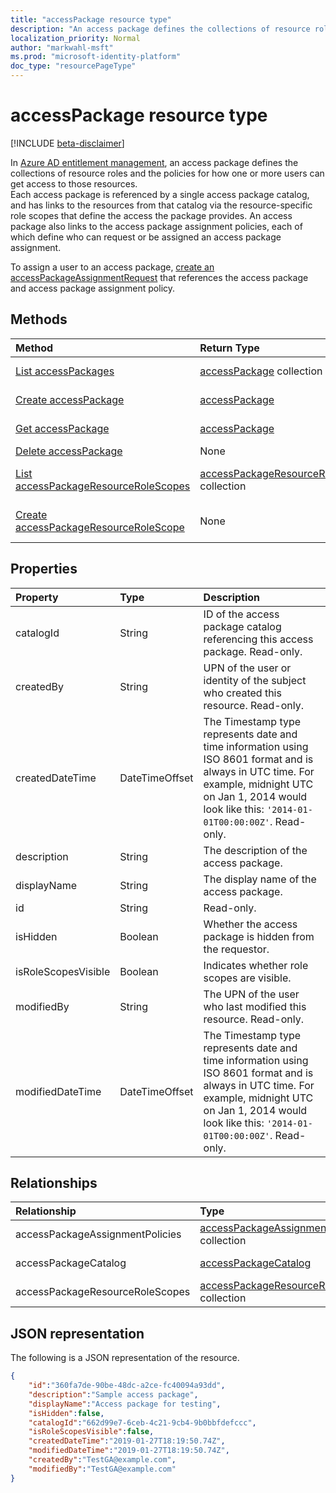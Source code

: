 ```yaml
---
title: "accessPackage resource type"
description: "An access package defines the collections of resource roles and the policies for how one or more users can get access to those resources."
localization_priority: Normal
author: "markwahl-msft"
ms.prod: "microsoft-identity-platform"
doc_type: "resourcePageType"
---
```


# accessPackage resource type

[!INCLUDE [beta-disclaimer](../../includes/beta-disclaimer.md)]

In [Azure AD entitlement management](entitlementmanagement-root.md), an access package defines the collections of resource roles and the policies for how one or more users can get access to those resources.  
Each access package is referenced by a single access package catalog, and has links to the resources from that catalog via the resource-specific role scopes that define the access the package provides.  An access package also links to the access package assignment policies, each of which define who can request or be assigned an access package assignment.

To assign a user to an access package, [create an accessPackageAssignmentRequest](../api/accesspackageassignmentrequest-post.md) that references the access package and access package assignment policy.

## Methods

| Method       | Return Type | Description |
|:-------------|:------------|:------------|
| [List accessPackages](../api/accesspackage-list.md) | [accessPackage](accesspackage.md) collection | Retrieve a list of **accesspackage** objects. |
| [Create accessPackage](../api/accesspackage-post.md) | [accessPackage](accesspackage.md) | Create a new **accesspackage** object. |
| [Get accessPackage](../api/accesspackage-get.md) | [accessPackage](accesspackage.md) | Read properties and relationships of an **accesspackage** object. |
| [Delete accessPackage](../api/accesspackage-delete.md) |None | Delete an **accesspackage**. |
| [List accessPackageResourceRoleScopes](../api/accesspackage-list-accesspackageresourcerolescopes.md) | [accessPackageResourceRoleScope](accesspackageresourcerolescope.md) collection | Retrieve a list of **accessPackageResourceRoleScope** objects for this access package. |
| [Create accessPackageResourceRoleScope](../api/accesspackage-post-accesspackageresourcerolescopes.md) |None | Create a new **accessPackageResourceRoleScope** object for this access package. |

## Properties

| Property     | Type        | Description |
|:-------------|:------------|:------------|
|catalogId|String|ID of the access package catalog referencing this access package. Read-only.|
|createdBy|String|UPN of the user or identity of the subject who created this resource. Read-only.|
|createdDateTime|DateTimeOffset|The Timestamp type represents date and time information using ISO 8601 format and is always in UTC time. For example, midnight UTC on Jan 1, 2014 would look like this: `'2014-01-01T00:00:00Z'`. Read-only.|
|description|String|The description of the access package.|
|displayName|String|The display name of the access package.|
|id|String| Read-only.|
|isHidden|Boolean|Whether the access package is hidden from the requestor.|
|isRoleScopesVisible|Boolean|Indicates whether role scopes are visible.|
|modifiedBy|String|The UPN of the user who last modified this resource. Read-only.|
|modifiedDateTime|DateTimeOffset|The Timestamp type represents date and time information using ISO 8601 format and is always in UTC time. For example, midnight UTC on Jan 1, 2014 would look like this: `'2014-01-01T00:00:00Z'`. Read-only. |

## Relationships

| Relationship | Type        | Description |
|:-------------|:------------|:------------|
|accessPackageAssignmentPolicies|[accessPackageAssignmentPolicy](accesspackageassignmentpolicy.md) collection| Read-only. Nullable.|
|accessPackageCatalog|[accessPackageCatalog](accesspackagecatalog.md)| Read-only. Nullable.|
|accessPackageResourceRoleScopes|[accessPackageResourceRoleScope](accesspackageresourcerolescope.md) collection| Nullable.|

## JSON representation

The following is a JSON representation of the resource.

<!-- {
  "blockType": "resource",
  "optionalProperties": [

  ],
  "@odata.type": "microsoft.graph.accessPackage",
  "baseType": "",
  "keyProperty": "id"
}-->

```json
{
    "id":"360fa7de-90be-48dc-a2ce-fc40094a93dd",
    "description":"Sample access package",
    "displayName":"Access package for testing",
    "isHidden":false,
    "catalogId":"662d99e7-6ceb-4c21-9cb4-9b0bbfdefccc",
    "isRoleScopesVisible":false,
    "createdDateTime":"2019-01-27T18:19:50.74Z",
    "modifiedDateTime":"2019-01-27T18:19:50.74Z",
    "createdBy":"TestGA@example.com",
    "modifiedBy":"TestGA@example.com"
}
```

<!-- uuid: 16cd6b66-4b1a-43a1-adaf-3a886856ed98
2019-02-04 14:57:30 UTC -->
<!-- {
  "type": "#page.annotation",
  "description": "accessPackage resource",
  "keywords": "",
  "section": "documentation",
  "tocPath": ""
}-->
